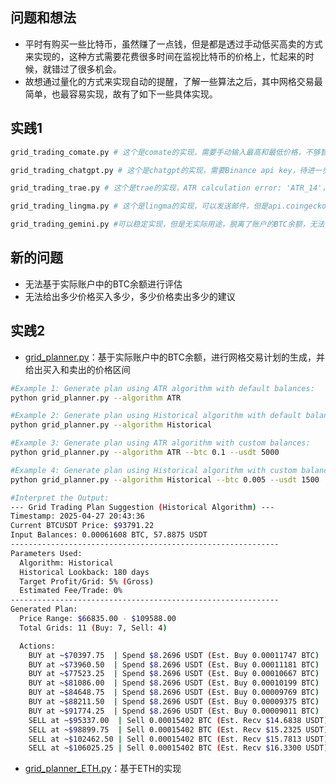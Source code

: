 ## 问题和想法

- 平时有购买一些比特币，虽然赚了一点钱，但是都是透过手动低买高卖的方式来实现的，这种方式需要花费很多时间在监视比特币的价格上，忙起来的时候，就错过了很多机会。
- 故想通过量化的方式来实现自动的提醒，了解一些算法之后，其中网格交易最简单，也最容易实现，故有了如下一些具体实现。

## 实践1

```bash
grid_trading_comate.py # 这个是comate的实现，需要手动输入最高和最低价格，不够智能，而且买卖逻辑也有点问题，懒得进一步debug，好在实现了gmail发送功能

grid_trading_chatgpt.py # 这个是chatgpt的实现，需要Binance api key，待进一步研究

grid_trading_trae.py # 这个是trae的实现，ATR calculation error: 'ATR_14'，待进一步debug

grid_trading_lingma.py # 这个是lingma的实现，可以发送邮件，但是api.coingecko.com抓取价格的时候容易出错

grid_trading_gemini.py #可以稳定实现，但是无实际用途，脱离了账户的BTC余额，无法实现交易
```

## 新的问题

- 无法基于实际账户中的BTC余额进行评估
- 无法给出多少价格买入多少，多少价格卖出多少的建议

## 实践2

- [grid_planner.py](https://github.com/Charles-Miao/grid_trading/blob/main/grid_planner.py)：基于实际账户中的BTC余额，进行网格交易计划的生成，并给出买入和卖出的价格区间

```bash
#Example 1: Generate plan using ATR algorithm with default balances:
python grid_planner.py --algorithm ATR

#Example 2: Generate plan using Historical algorithm with default balances:
python grid_planner.py --algorithm Historical

#Example 3: Generate plan using ATR algorithm with custom balances:
python grid_planner.py --algorithm ATR --btc 0.1 --usdt 5000

#Example 4: Generate plan using Historical algorithm with custom balances:
python grid_planner.py --algorithm Historical --btc 0.005 --usdt 1500

#Interpret the Output:
--- Grid Trading Plan Suggestion (Historical Algorithm) ---
Timestamp: 2025-04-27 20:43:36
Current BTCUSDT Price: $93791.22
Input Balances: 0.00061608 BTC, 57.8875 USDT
------------------------------------------------------------
Parameters Used:
  Algorithm: Historical
  Historical Lookback: 180 days
  Target Profit/Grid: 5% (Gross)
  Estimated Fee/Trade: 0%
------------------------------------------------------------
Generated Plan:
  Price Range: $66835.00 - $109588.00
  Total Grids: 11 (Buy: 7, Sell: 4)

  Actions:
    BUY at ~$70397.75  | Spend $8.2696 USDT (Est. Buy 0.00011747 BTC)
    BUY at ~$73960.50  | Spend $8.2696 USDT (Est. Buy 0.00011181 BTC)
    BUY at ~$77523.25  | Spend $8.2696 USDT (Est. Buy 0.00010667 BTC)
    BUY at ~$81086.00  | Spend $8.2696 USDT (Est. Buy 0.00010199 BTC)
    BUY at ~$84648.75  | Spend $8.2696 USDT (Est. Buy 0.00009769 BTC)
    BUY at ~$88211.50  | Spend $8.2696 USDT (Est. Buy 0.00009375 BTC)
    BUY at ~$91774.25  | Spend $8.2696 USDT (Est. Buy 0.00009011 BTC)
    SELL at ~$95337.00  | Sell 0.00015402 BTC (Est. Recv $14.6838 USDT)
    SELL at ~$98899.75  | Sell 0.00015402 BTC (Est. Recv $15.2325 USDT)
    SELL at ~$102462.50 | Sell 0.00015402 BTC (Est. Recv $15.7813 USDT)
    SELL at ~$106025.25 | Sell 0.00015402 BTC (Est. Recv $16.3300 USDT)
```

- [grid_planner_ETH.py](https://github.com/Charles-Miao/grid_trading/blob/main/grid_planner_ETH.py)：基于ETH的实现
